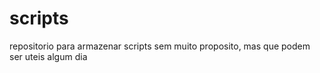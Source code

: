 # scripts
repositorio para armazenar scripts sem muito proposito, mas que podem ser uteis algum dia
